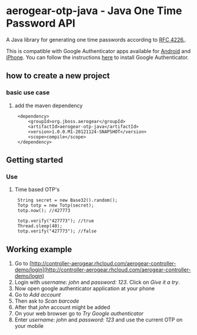 # aerogear-otp-java - Java One Time Password API

A Java library for generating one time passwords according to [RFC 4226.](http://tools.ietf.org/html/rfc4226).

This is compatible with Google Authenticator apps available for [Android](https://play.google.com/store/apps/details?id=com.google.android.apps.authenticator2&hl=en) and [iPhone](https://itunes.apple.com/us/app/google-authenticator/id388497605?mt=8). You can follow the instructions [here](http://support.google.com/accounts/bin/answer.py?hl=en&answer=1066447) to install Google Authenticator. 

## how to create a new project

### basic use case

1. add the maven dependency

        <dependency>
            <groupId>org.jboss.aerogear</groupId>
            <artifactId>aerogear-otp-java</artifactId>
            <version>1.0.0.M1-20121124-SNAPSHOT</version>
            <scope>compile</scope>
        </dependency>
       
## Getting started

### Use 

1. Time based OTP's

        String secret = new Base32().random();
        Totp totp = new Totp(secret);
        totp.now(); //427773
        
        totp.verify("427773"); //true
        Thread.sleep(40);
        totp.verify("427773"); //false
         

## Working example

1. Go to [http://controller-aerogear.rhcloud.com/aerogear-controller-demo/login](http://controller-aerogear.rhcloud.com/aerogear-controller-demo/login)
2. Login with *username: john* and *password: 123*. Click on *Give it a try*.
3. Now open google authenticator application at your phone
4. Go to *Add account*
5. Then ask to *Scan barcode*
6. After that *john* account might be added 
7. On your web browser go to *Try Google authenticator*
8. Enter *username: john* and *password: 123* and use the current OTP on your mobile
